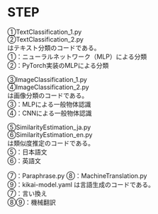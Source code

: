 # STEP

①TextClassification_1.py  
②TextClassification_2.py  
はテキスト分類のコードである。  
①：ニューラルネットワーク（MLP）による分類  
②：PyTorch実装のMLPによる分類  

③ImageClassification_1.py  
④ImageClassification_2.py  
は画像分類のコードである。  
③：MLPによる一般物体認識  
④：CNNによる一般物体認識  

⑤SimilarityEstimation_ja.py  
⑥SimilarityEstimation_en.py  
は類似度推定のコードである。  
⑤：日本語文  
⑥：英語文  

⑦：Paraphrase.py 
⑧：MachineTranslation.py   
⑨：kikai-model.yaml
は言語生成のコードである。  
⑦：言い換え  
⑧⑨：機械翻訳  

